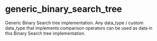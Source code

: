 # generic_binary_search_tree
Generic Binary Search tree implementation. Any data_type / custom data_type that implements comparison operators can be used as data in this Binary Search tree implementation.
